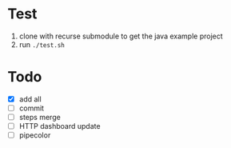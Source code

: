 # Test

1. clone with recurse submodule to get the java example project
2. run `./test.sh`

# Todo

- [x] add all
- [ ] commit
- [ ] steps merge
- [ ] HTTP dashboard update
- [ ] pipecolor